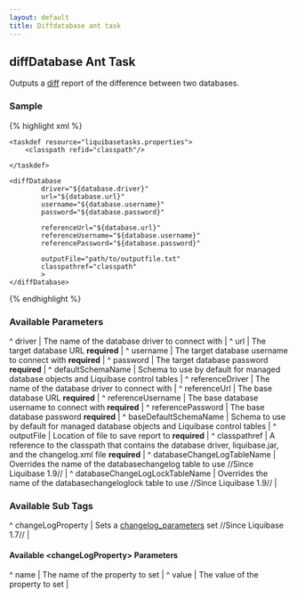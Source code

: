 ```yaml
---
layout: default
title: Diffdatabase ant task
---
```


## diffDatabase Ant Task ##

Outputs a [diff](../diff.html) report of the difference between two databases.

### Sample ###

{% highlight xml %}
<target name="diff-database" depends="prepare">

    <taskdef resource="liquibasetasks.properties">
        <classpath refid="classpath"/>

    </taskdef>

    <diffDatabase
            driver="${database.driver}"
            url="${database.url}"
            username="${database.username}"
            password="${database.password}"

            referenceUrl="${database.url}"
            referenceUsername="${database.username}"
            referencePassword="${database.password}"

            outputFile="path/to/outputfile.txt"
            classpathref="classpath"
            >
    </diffDatabase>
</target>
{% endhighlight %}




### Available Parameters ###

^ driver  | The name of the database driver to connect with  | 
^ url  | The target database URL **required**  |
^ username  | The target database username to connect with **required**  |
^ password  | The target database password **required**  |
^ defaultSchemaName  | Schema to use by default for managed database objects and Liquibase control tables  |
^ referenceDriver  | The name of the database driver to connect with  | 
^ referenceUrl  | The base database URL **required**  |
^ referenceUsername  | The base database username to connect with **required**  |
^ referencePassword  | The base database password **required**  |
^ baseDefaultSchemaName  | Schema to use by default for managed database objects and Liquibase control tables  |
^ outputFile  | Location of file to save report to **required**  |
^ classpathref  | A reference to the classpath that contains the database driver, liquibase.jar, and the changelog.xml file **required**  |
^ databaseChangeLogTableName  | Overrides the name of the databasechangelog table to use //Since Liquibase 1.9// |
^ databaseChangeLogLockTableName  | Overrides the name of the databasechangeloglock table to use //Since Liquibase 1.9// |

### Available Sub Tags ###
^ changeLogProperty  | Sets a [changelog_parameters](../changelog_parameters.html) set //Since Liquibase 1.7// |

#### Available &lt;changeLogProperty&gt; Parameters ####
^ name  | The name of the property to set  | 
^ value  | The value of the property to set  | 
